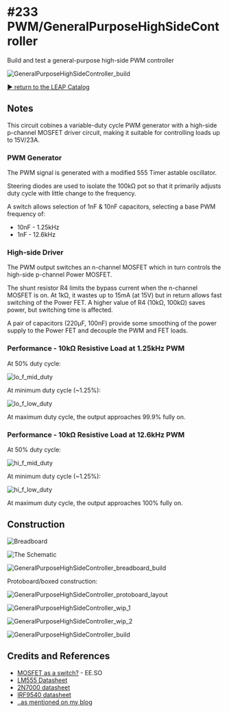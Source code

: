 # #233 PWM/GeneralPurposeHighSideController

Build and test a general-purpose high-side PWM controller

![GeneralPurposeHighSideController_build](./assets/GeneralPurposeHighSideController_build.jpg?raw=true)


[:arrow_forward: return to the LEAP Catalog](http://leap.tardate.com)

## Notes

This circuit cobines a variable-duty cycle PWM generator with a high-side p-channel MOSFET driver circuit,
making it suitable for controlling loads up to 15V/23A.

### PWM Generator

The PWM signal is generated with a modified 555 Timer astable oscillator.

Steering diodes are used to isolate the 100kΩ pot so that it primarily adjusts duty cycle with little change to the frequency.

A switch allows selection of 1nF & 10nF capacitors, selecting a base PWM frequency of:

* 10nF - 1.25kHz
* 1nF - 12.6kHz


### High-side Driver

The PWM output switches an n-channel MOSFET which in turn controls the high-side p-channel Power MOSFET.

The shunt resistor R4 limits the bypass current when the n-channel MOSFET is on.
At 1kΩ, it wastes up to 15mA (at 15V) but in return allows fast switching of the Power FET.
A higher value of R4 (10kΩ, 100kΩ) saves power, but switching time is affected.

A pair of capacitors (220µF, 100nF) provide some smoothing of the power supply to the Power FET and decouple the PWM and FET loads.


### Performance - 10kΩ Resistive Load at 1.25kHz PWM

At 50% duty cycle:

![lo_f_mid_duty](./assets/lo_f_mid_duty.gif?raw=true)

At minimum duty cycle (~1.25%):

![lo_f_low_duty](./assets/lo_f_low_duty.gif?raw=true)

At maximum duty cycle, the output approaches 99.9% fully on.


### Performance - 10kΩ Resistive Load at 12.6kHz PWM

At 50% duty cycle:

![hi_f_mid_duty](./assets/hi_f_mid_duty.gif?raw=true)

At minimum duty cycle (~1.25%):

![hi_f_low_duty](./assets/hi_f_low_duty.gif?raw=true)

At maximum duty cycle, the output approaches 100% fully on.


## Construction

![Breadboard](./assets/GeneralPurposeHighSideController_bb.jpg?raw=true)

![The Schematic](./assets/GeneralPurposeHighSideController_schematic.jpg?raw=true)

![GeneralPurposeHighSideController_breadboard_build](./assets/GeneralPurposeHighSideController_breadboard_build.jpg?raw=true)

Protoboard/boxed construction:

![GeneralPurposeHighSideController_protoboard_layout](./assets/GeneralPurposeHighSideController_protoboard_layout.jpg?raw=true)

![GeneralPurposeHighSideController_wip_1](./assets/GeneralPurposeHighSideController_wip_1.jpg?raw=true)

![GeneralPurposeHighSideController_wip_2](./assets/GeneralPurposeHighSideController_wip_2.jpg?raw=true)

![GeneralPurposeHighSideController_build](./assets/GeneralPurposeHighSideController_build.jpg?raw=true)

## Credits and References
* [MOSFET as a switch?](http://electronics.stackexchange.com/questions/67343/mosfet-as-a-switch) - EE.SO
* [LM555 Datasheet](http://www.futurlec.com/Linear/LM555CN.shtml)
* [2N7000 datasheet](http://www.futurlec.com/Transistors/2N7000.shtml)
* [IRF9540 datasheet](http://www.futurlec.com/Transistors/IRF9540.shtml)
* [..as mentioned on my blog](http://blog.tardate.com/2017/01/leap233-hi-side-pwm-controller.html)
